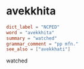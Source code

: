 # avekkhita

``` toml
dict_label = "NCPED"
word = "avekkhita"
summary = "watched"
grammar_comment = "pp mfn."
see_also = ["avekkhati"]
```

watched

